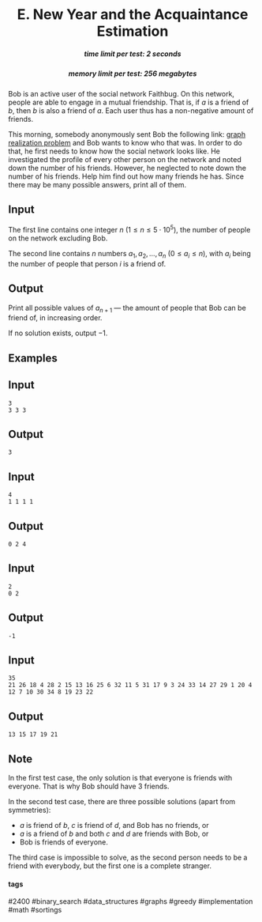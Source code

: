 <h1 style='text-align: center;'> E. New Year and the Acquaintance Estimation</h1>

<h5 style='text-align: center;'>time limit per test: 2 seconds</h5>
<h5 style='text-align: center;'>memory limit per test: 256 megabytes</h5>

Bob is an active user of the social network Faithbug. On this network, people are able to engage in a mutual friendship. That is, if $a$ is a friend of $b$, then $b$ is also a friend of $a$. Each user thus has a non-negative amount of friends.

This morning, somebody anonymously sent Bob the following link: [graph realization problem](https://en.wikipedia.org/wiki/Graph_realization_problem) and Bob wants to know who that was. In order to do that, he first needs to know how the social network looks like. He investigated the profile of every other person on the network and noted down the number of his friends. However, he neglected to note down the number of his friends. Help him find out how many friends he has. Since there may be many possible answers, print all of them.

## Input

The first line contains one integer $n$ ($1 \leq n \leq 5 \cdot 10^5$), the number of people on the network excluding Bob. 

The second line contains $n$ numbers $a_1,a_2, \dots, a_n$ ($0 \leq a_i \leq n$), with $a_i$ being the number of people that person $i$ is a friend of.

## Output

Print all possible values of $a_{n+1}$ — the amount of people that Bob can be friend of, in increasing order.

If no solution exists, output $-1$.

## Examples

## Input


```
3  
3 3 3  

```
## Output


```
3   

```
## Input


```
4  
1 1 1 1  

```
## Output


```
0 2 4   

```
## Input


```
2  
0 2  

```
## Output


```
-1  

```
## Input


```
35  
21 26 18 4 28 2 15 13 16 25 6 32 11 5 31 17 9 3 24 33 14 27 29 1 20 4 12 7 10 30 34 8 19 23 22  

```
## Output


```
13 15 17 19 21   

```
## Note

In the first test case, the only solution is that everyone is friends with everyone. That is why Bob should have $3$ friends.

In the second test case, there are three possible solutions (apart from symmetries): 

* $a$ is friend of $b$, $c$ is friend of $d$, and Bob has no friends, or
* $a$ is a friend of $b$ and both $c$ and $d$ are friends with Bob, or
* Bob is friends of everyone.

The third case is impossible to solve, as the second person needs to be a friend with everybody, but the first one is a complete stranger.



#### tags 

#2400 #binary_search #data_structures #graphs #greedy #implementation #math #sortings 